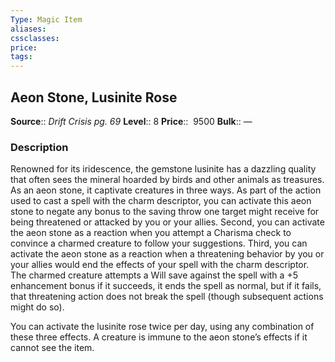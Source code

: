 ```yaml
---
Type: Magic Item
aliases:
cssclasses:
price: 
tags:
---
```

## Aeon Stone, Lusinite Rose

**Source**:: _Drift Crisis pg. 69_
**Level**:: 8
**Price**::  9500
**Bulk**:: —

### Description

Renowned for its iridescence, the gemstone lusinite has a dazzling quality that often sees the mineral hoarded by birds and other animals as treasures. As an aeon stone, it captivate creatures in three ways. As part of the action used to cast a spell with the charm descriptor, you can activate this aeon stone to negate any bonus to the saving throw one target might receive for being threatened or attacked by you or your allies. Second, you can activate the aeon stone as a reaction when you attempt a Charisma check to convince a charmed creature to follow your suggestions. Third, you can activate the aeon stone as a reaction when a threatening behavior by you or your allies would end the effects of your spell with the charm descriptor. The charmed creature attempts a Will save against the spell with a +5 enhancement bonus if it succeeds, it ends the spell as normal, but if it fails, that threatening action does not break the spell (though subsequent actions might do so).

You can activate the lusinite rose twice per day, using any combination of these three effects. A creature is immune to the aeon stone’s effects if it cannot see the item.